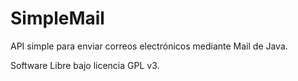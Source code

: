 SimpleMail
==========

API simple para enviar correos electrónicos mediante Mail de Java.

Software Libre bajo licencia GPL v3.
